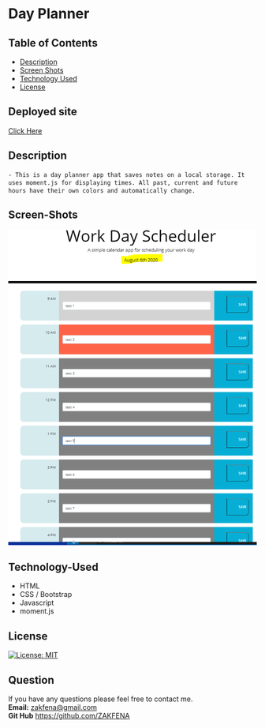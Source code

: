 # Day Planner

## Table of Contents

- [Description](#Description)
- [Screen Shots](#Screen-Shots)
- [Technology Used](#Technology-Used)
- [License](#license)

## Deployed site
[Click Here](https://zakfena.github.io/My-Portfolio//HOMEWORKS/Week-5-DayPlanner/Develop/)

## Description
```
- This is a day planner app that saves notes on a local storage. It uses moment.js for displaying times. All past, current and future hours have their own colors and automatically change. 

```
## Screen-Shots

![Screen Shot 1](./Assets/working-page.PNG)

## Technology-Used
- HTML
- CSS / Bootstrap
- Javascript
- moment.js

## License

[![License: MIT](https://img.shields.io/badge/License-MIT-yellow.svg)](https://opensource.org/licenses/MIT)

## Question

If you have any questions please feel free to contact me.\
**Email:** zakfena@gmail.com\
**Git Hub** https://github.com/ZAKFENA





